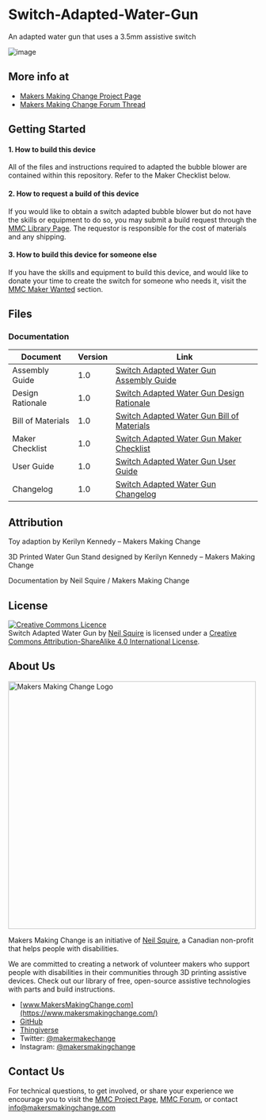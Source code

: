 # Switch-Adapted-Water-Gun

An adapted water gun that uses a 3.5mm assistive switch

![image](https://user-images.githubusercontent.com/98916090/181500981-428af157-6138-472a-b2e5-19eb5bf65fff.png)


## More info at
- [Makers Making Change Project Page](https://makersmakingchange.com/project/switch-adapted-water-gun/)
- [Makers Making Change Forum Thread](https://makersmakingchange.com/forum/topic/switch-adapted-water-gun/)


## Getting Started
#### 1. How to build this device

All of the files and instructions required to adapted the bubble blower are contained within this repository. Refer to the Maker Checklist below.

#### 2. How to request a build of this device

If you would like to obtain a switch adapted bubble blower but do not have the skills or equipment to do so, you may submit a build request through the [MMC Library Page](  https://makersmakingchange.com/project/switch-adapted-water-gun/). The requestor is responsible for the cost of materials and any shipping.

#### 3. How to build this device for someone else

If you have the skills and equipment to build this device, and would like to donate your time to create the switch for someone who needs it, visit the [MMC Maker Wanted](https://makersmakingchange.com/maker-wanted/) section.


## Files
### Documentation
| Document              | Version | Link |
|-----------------------|---------|------|
| Assembly Guide        | 1.0     | [Switch Adapted Water Gun Assembly Guide](/Documentation/Switch_Adapted_Bubble_Blower_Assembly_Guide.pdf)|
| Design Rationale      | 1.0     | [Switch Adapted Water Gun Design Rationale](/Documentation/Switch_Adapted_Bubble_Blower_Design_Rationale.pdf)|
| Bill of Materials     | 1.0     | [Switch Adapted Water Gun Bill of Materials](/Documentation/Working_Documents/Switch_Adapted_Bubble_Blower_BOM.xlsx)|
| Maker Checklist       | 1.0     | [Switch Adapted Water Gun Maker Checklist](/Documentation/Switch_Adapted_Bubble_Blower_Maker_Checklist.pdf)|
| User Guide            | 1.0     | [Switch Adapted Water Gun User Guide](/Documentation/Switch_Adapted_Bubble_Blower_User_Guide.pdf)|
| Changelog             | 1.0     | [Switch Adapted Water Gun Changelog](/Documentation/Switch_Adapted_Bubble_Blower_Changelog.pdf)|



## Attribution
Toy adaption by Kerilyn Kennedy – Makers Making Change

3D Printed Water Gun Stand designed by Kerilyn Kennedy – Makers Making Change

Documentation by Neil Squire / Makers Making Change



## License
<a rel="license" href="http://creativecommons.org/licenses/by-sa/4.0/"><img alt="Creative Commons Licence" style="border-width:0" src="https://i.creativecommons.org/l/by-sa/4.0/88x31.png" /></a><br /><span xmlns:dct="http://purl.org/dc/terms/" property="dct:title">Switch Adapted Water Gun</span> by <a xmlns:cc="http://creativecommons.org/ns#" href="www.makersmakingchange.com" property="cc:attributionName" rel="cc:attributionURL">Neil Squire</a> is licensed under a <a rel="license" href="http://creativecommons.org/licenses/by-sa/4.0/">Creative Commons Attribution-ShareAlike 4.0 International License</a>.




## About Us
<img src="https://www.makersmakingchange.com/wp-content/uploads/logo/mmc_logo.svg" width="500" alt="Makers Making Change Logo">

Makers Making Change is an initiative of [Neil Squire](https://www.neilsquire.ca/), a Canadian non-profit that helps people with disabilities.

We are committed to creating a network of volunteer makers who support people with disabilities in their communities through 3D printing assistive devices. Check out our library of free, open-source assistive technologies with parts and build instructions.

 - [www.MakersMakingChange.com](https://www.makersmakingchange.com/)
 - [GitHub](https://github.com/makersmakingchange)
 - [Thingiverse](https://www.thingiverse.com/makersmakingchange/about)
 - Twitter: [@makermakechange](https://twitter.com/makermakechange)
 - Instagram: [@makersmakingchange](https://www.instagram.com/makersmakingchange)

## Contact Us

For technical questions, to get involved, or share your experience we encourage you to visit the [MMC Project Page](https://makersmakingchange.com/project/switch-adapted-bubble-blower/), [MMC Forum](https://makersmakingchange.com/forum/topic/switch-adapted-bubble-blower/), or contact info@makersmakingchange.com
